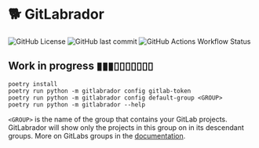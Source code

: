 # 🐕 GitLabrador

![GitHub License](https://img.shields.io/github/license/yanivmo/gitlabrador?style=flat-square)
![GitHub last commit](https://img.shields.io/github/last-commit/yanivmo/gitlabrador?style=flat-square)
![GitHub Actions Workflow Status](https://img.shields.io/github/actions/workflow/status/yanivmo/gitlabrador/python-tests.yml?style=flat-square)


## Work in progress ▮▮▮▯▯▯▯▯▯▯

```
poetry install
poetry run python -m gitlabrador config gitlab-token
poetry run python -m gitlabrador config default-group <GROUP>
poetry run python -m gitlabrador --help
```
`<GROUP>` is the name of the group that contains your GitLab projects.
GitLabrador will show only the projects in this group on in its descendant
groups.
More on GitLabs groups in the [documentation](https://docs.gitlab.com/ee/user/group/).
